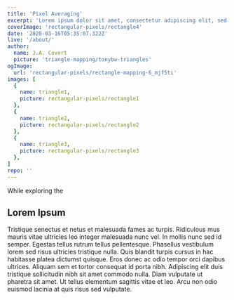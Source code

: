 ```yaml
---
title: 'Pixel Averaging'
excerpt: 'Lorem ipsum dolor sit amet, consectetur adipiscing elit, sed do eiusmod tempor incididunt ut labore et dolore magna aliqua. Praesent elementum facilisis leo vel fringilla est ullamcorper eget. At imperdiet dui accumsan sit amet nulla facilities morbi tempus.'
coverImage: 'rectangular-pixels/rectangle4'
date: '2020-03-16T05:35:07.322Z'
live: '/about/'
author:
  name: J.A. Covert
  picture: 'triangle-mapping/tonybw-triangles'
ogImage:
  url: 'rectangular-pixels/rectangle-mapping-6_mjf5ti'
images: [
  {
    name: triangle1,
    picture: rectangular-pixels/rectangle1
  },
  {
    name: triangle2,
    picture: rectangular-pixels/rectangle2
  },
  {
    name: triangle3,
    picture: rectangular-pixels/rectangle3
  },
]
repo: ''
---
```


While exploring the

## Lorem Ipsum

Tristique senectus et netus et malesuada fames ac turpis. Ridiculous mus mauris vitae ultricies leo integer malesuada nunc vel. In mollis nunc sed id semper. Egestas tellus rutrum tellus pellentesque. Phasellus vestibulum lorem sed risus ultricies tristique nulla. Quis blandit turpis cursus in hac habitasse platea dictumst quisque. Eros donec ac odio tempor orci dapibus ultrices. Aliquam sem et tortor consequat id porta nibh. Adipiscing elit duis tristique sollicitudin nibh sit amet commodo nulla. Diam vulputate ut pharetra sit amet. Ut tellus elementum sagittis vitae et leo. Arcu non odio euismod lacinia at quis risus sed vulputate.